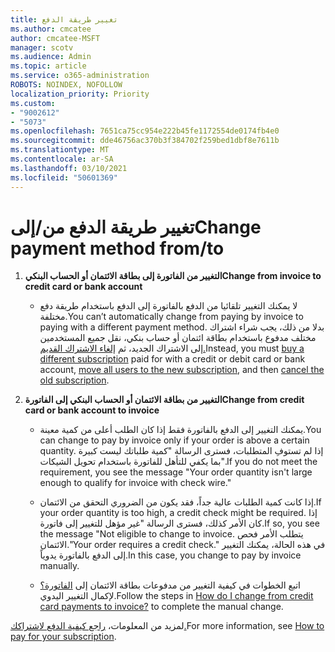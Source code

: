 ```yaml
---
title: تغيير طريقة الدفع
ms.author: cmcatee
author: cmcatee-MSFT
manager: scotv
ms.audience: Admin
ms.topic: article
ms.service: o365-administration
ROBOTS: NOINDEX, NOFOLLOW
localization_priority: Priority
ms.custom:
- "9002612"
- "5073"
ms.openlocfilehash: 7651ca75cc954e222b45fe1172554de0174fb4e0
ms.sourcegitcommit: dde46756ac370b3f384702f259bed1dbf8e7611b
ms.translationtype: MT
ms.contentlocale: ar-SA
ms.lasthandoff: 03/10/2021
ms.locfileid: "50601369"
---
```

# <a name="change-payment-method-fromto"></a><span data-ttu-id="48c25-102">تغيير طريقة الدفع من/إلى</span><span class="sxs-lookup"><span data-stu-id="48c25-102">Change payment method from/to</span></span>

1. <span data-ttu-id="48c25-103">**التغيير من الفاتورة إلى بطاقة الائتمان أو الحساب البنكي**</span><span class="sxs-lookup"><span data-stu-id="48c25-103">**Change from invoice to credit card or bank account**</span></span>

    - <span data-ttu-id="48c25-104">لا يمكنك التغيير تلقائيا من الدفع بالفاتورة إلى الدفع باستخدام طريقة دفع مختلفة.</span><span class="sxs-lookup"><span data-stu-id="48c25-104">You can’t automatically change from paying by invoice to paying with a different payment method.</span></span> <span data-ttu-id="48c25-105">بدلا من [](https://docs.microsoft.com/microsoft-365/commerce/try-or-buy-microsoft-365#buy-a-different-subscription) ذلك، يجب شراء اشتراك مختلف مدفوع باستخدام بطاقة [](https://docs.microsoft.com/microsoft-365/commerce/subscriptions/move-users-different-subscription)ائتمان أو حساب بنكي، نقل جميع المستخدمين إلى الاشتراك الجديد، ثم [إلغاء الاشتراك القديم.](https://docs.microsoft.com/microsoft-365/commerce/subscriptions/cancel-your-subscription)</span><span class="sxs-lookup"><span data-stu-id="48c25-105">Instead, you must [buy a different subscription](https://docs.microsoft.com/microsoft-365/commerce/try-or-buy-microsoft-365#buy-a-different-subscription) paid for with a credit or debit card or bank account, [move all users to the new subscription](https://docs.microsoft.com/microsoft-365/commerce/subscriptions/move-users-different-subscription), and then [cancel the old subscription](https://docs.microsoft.com/microsoft-365/commerce/subscriptions/cancel-your-subscription).</span></span>

2. <span data-ttu-id="48c25-106">**التغيير من بطاقة الائتمان أو الحساب البنكي إلى الفاتورة**</span><span class="sxs-lookup"><span data-stu-id="48c25-106">**Change from credit card or bank account to invoice**</span></span>

    - <span data-ttu-id="48c25-107">يمكنك التغيير إلى الدفع بالفاتورة فقط إذا كان الطلب أعلى من كمية معينة.</span><span class="sxs-lookup"><span data-stu-id="48c25-107">You can change to pay by invoice only if your order is above a certain quantity.</span></span> <span data-ttu-id="48c25-108">إذا لم تستوفِ المتطلبات، فسترى الرسالة "كمية طلباتك ليست كبيرة بما يكفي للتأهل للفاتورة باستخدام تحويل الشيكات".</span><span class="sxs-lookup"><span data-stu-id="48c25-108">If you do not meet the requirement, you see the message "Your order quantity isn't large enough to qualify for invoice with check wire."</span></span>

    - <span data-ttu-id="48c25-109">إذا كانت كمية الطلبات عالية جداً، فقد يكون من الضروري التحقق من الائتمان.</span><span class="sxs-lookup"><span data-stu-id="48c25-109">If your order quantity is too high, a credit check might be required.</span></span> <span data-ttu-id="48c25-110">إذا كان الأمر كذلك، فسترى الرسالة "غير مؤهل للتغيير إلى فاتورة.</span><span class="sxs-lookup"><span data-stu-id="48c25-110">If so, you see the message "Not eligible to change to invoice.</span></span> <span data-ttu-id="48c25-111">يتطلب الأمر فحص الائتمان."</span><span class="sxs-lookup"><span data-stu-id="48c25-111">Your order requires a credit check."</span></span> <span data-ttu-id="48c25-112">في هذه الحالة، يمكنك التغيير إلى الدفع بالفاتورة يدوياً.</span><span class="sxs-lookup"><span data-stu-id="48c25-112">In this case, you change to pay by invoice manually.</span></span>

    - <span data-ttu-id="48c25-113">اتبع الخطوات في كيفية التغيير من مدفوعات بطاقة الائتمان إلى [الفاتورة؟](how-do-i-change-from-credit-card-payments-to-invoice.md) لإكمال التغيير اليدوي.</span><span class="sxs-lookup"><span data-stu-id="48c25-113">Follow the steps in [How do I change from credit card payments to invoice?](how-do-i-change-from-credit-card-payments-to-invoice.md) to complete the manual change.</span></span>

<span data-ttu-id="48c25-114">لمزيد من المعلومات، [راجع كيفية الدفع لاشتراكك.](https://docs.microsoft.com/microsoft-365/commerce/billing-and-payments/pay-for-your-subscription)</span><span class="sxs-lookup"><span data-stu-id="48c25-114">For more information, see [How to pay for your subscription](https://docs.microsoft.com/microsoft-365/commerce/billing-and-payments/pay-for-your-subscription).</span></span>
